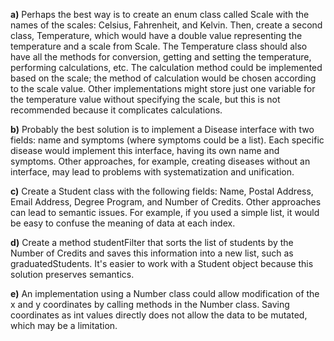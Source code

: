 **a)** Perhaps the best way is to create an enum class called Scale with the names of the scales: Celsius, Fahrenheit, and Kelvin. Then, create a second class, Temperature, which would have a double value representing the temperature and a scale from Scale. The Temperature class should also have all the methods for conversion, getting and setting the temperature, performing calculations, etc. The calculation method could be implemented based on the scale; the method of calculation would be chosen according to the scale value.
Other implementations might store just one variable for the temperature value without specifying the scale, but this is not recommended because it complicates calculations.

**b)** Probably the best solution is to implement a Disease interface with two fields: name and symptoms (where symptoms could be a list). Each specific disease would implement this interface, having its own name and symptoms.
Other approaches, for example, creating diseases without an interface, may lead to problems with systematization and unification.

**c)** Create a Student class with the following fields: Name, Postal Address, Email Address, Degree Program, and Number of Credits.
Other approaches can lead to semantic issues. For example, if you used a simple list, it would be easy to confuse the meaning of data at each index.

**d)** Create a method studentFilter that sorts the list of students by the Number of Credits and saves this information into a new list, such as graduatedStudents.
It's easier to work with a Student object because this solution preserves semantics.

**e)** An implementation using a Number class could allow modification of the x and y coordinates by calling methods in the Number class. Saving coordinates as int values directly does not allow the data to be mutated, which may be a limitation.
